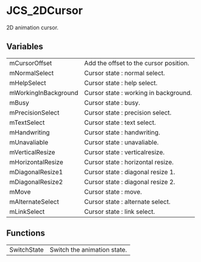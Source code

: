 # JCS_2DCursor

2D animation cursor.


## Variables

<table>
  <tr>
    <td>mCursorOffset</td>
    <td>Add the offset to the cursor position.</td>
  </tr>
  <tr>
    <td>mNormalSelect</td>
    <td>Cursor state : normal select.</td>
  </tr>
  <tr>
    <td>mHelpSelect</td>
    <td>Cursor state : help select.</td>
  </tr>
  <tr>
    <td>mWorkingInBackground</td>
    <td>Cursor state : working in background.</td>
  </tr>
  <tr>
    <td>mBusy</td>
    <td>Cursor state : busy.</td>
  </tr>
  <tr>
    <td>mPrecisionSelect</td>
    <td>Cursor state : precision select.</td>
  </tr>
  <tr>
    <td>mTextSelect</td>
    <td>Cursor state : text select.</td>
  </tr>
  <tr>
    <td>mHandwriting</td>
    <td>Cursor state : handwriting.</td>
  </tr>
  <tr>
    <td>mUnavaliable</td>
    <td>Cursor state : unavaliable.</td>
  </tr>
  <tr>
    <td>mVerticalResize</td>
    <td>Cursor state : verticalresize.</td>
  </tr>
  <tr>
    <td>mHorizontalResize</td>
    <td>Cursor state : horizontal resize.</td>
  </tr>
  <tr>
    <td>mDiagonalResize1</td>
    <td>Cursor state : diagonal resize 1.</td>
  </tr>
  <tr>
    <td>mDiagonalResize2</td>
    <td>Cursor state : diagonal resize 2.</td>
  </tr>
  <tr>
    <td>mMove</td>
    <td>Cursor state : move.</td>
  </tr>
  <tr>
    <td>mAlternateSelect</td>
    <td>Cursor state : alternate select.</td>
  </tr>
  <tr>
    <td>mLinkSelect</td>
    <td>Cursor state : link select.</td>
  </tr>
</table>


## Functions

<table>
  <tr>
    <td>SwitchState</td>
    <td>Switch the animation state.</td>
  </tr>
</table>
